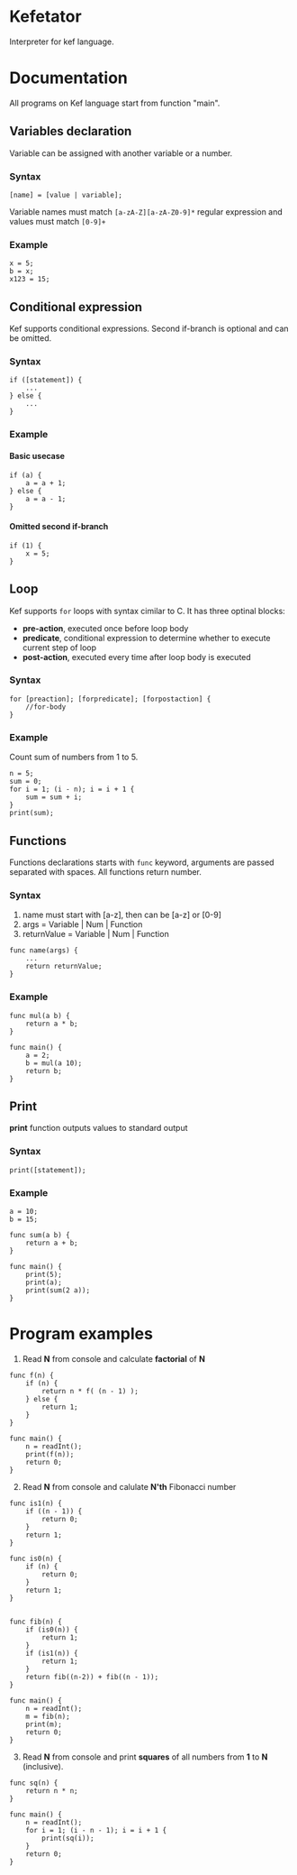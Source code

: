 # Kefetator
Interpreter for kef language. 

# Documentation
All programs on Kef language start from function "main". 

## Variables declaration

Variable can be assigned with another variable or a number.

### Syntax

`[name] = [value | variable];`

Variable names must match `[a-zA-Z][a-zA-Z0-9]*` regular expression and values must match `[0-9]+`
    
### Example

```
x = 5;
b = x;
x123 = 15;
```

## Conditional expression

Kef supports conditional expressions. Second if-branch is optional and can be omitted.

### Syntax
    
```
if ([statement]) {
    ...
} else {
    ...
}
```

### Example

#### Basic usecase

```
if (a) {
    a = a + 1;
} else {
    a = a - 1;
}
```

#### Omitted second if-branch

```
if (1) {
    x = 5;
}
```
    
## Loop
    
Kef supports `for` loops with syntax cimilar to C. It has three optinal blocks:

  * **pre-action**, executed once before loop body
  * **predicate**, conditional expression to determine whether to execute current step of loop
  * **post-action**, executed every time after loop body is executed
  
### Syntax
    
```
for [preaction]; [forpredicate]; [forpostaction] {
    //for-body
}
```

### Example

Count sum of numbers from 1 to 5.

```
n = 5;
sum = 0;
for i = 1; (i - n); i = i + 1 {
    sum = sum + i;
}
print(sum);
```

## Functions

Functions declarations starts with `func` keyword, arguments are passed separated with spaces. All functions return number. 
    
### Syntax

1. name must start with [a-z], then can be [a-z] or [0-9]
2. args = Variable | Num | Function
3. returnValue = Variable | Num | Function

```
func name(args) {
    ...
    return returnValue;
}
```

### Example
    
```
func mul(a b) {
    return a * b;
}

func main() {
    a = 2;
    b = mul(a 10);
    return b;
}
```

## Print

**print** function outputs values to standard output

### Syntax

```
print([statement]);
```

### Example
    
```
a = 10;
b = 15;

func sum(a b) {
    return a + b;
}

func main() {
    print(5);
    print(a);
    print(sum(2 a));
}
```
      
# Program examples

1. Read **N** from console and calculate **factorial** of **N**

```
func f(n) {
    if (n) {
        return n * f( (n - 1) );
    } else {
        return 1;
    }
}

func main() {
    n = readInt();
    print(f(n));
    return 0;
}
```

2. Read **N** from console and calulate **N'th** Fibonacci number

```
func is1(n) {
    if ((n - 1)) {
        return 0;
    }
    return 1;
}

func is0(n) {
    if (n) {
        return 0;
    }
    return 1;
}    


func fib(n) {
    if (is0(n)) {
        return 1;
    }
    if (is1(n)) {
        return 1;
    }
    return fib((n-2)) + fib((n - 1));
}

func main() {
    n = readInt();
    m = fib(n);
    print(m);
    return 0;
}
```
        
3. Read **N** from console and print **squares** of all numbers from **1** to **N** (inclusive).

```
func sq(n) {
    return n * n;
}

func main() {
    n = readInt();
    for i = 1; (i - n - 1); i = i + 1 {
        print(sq(i));
    }
    return 0;
}
```

